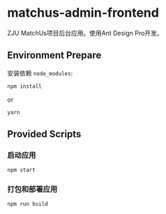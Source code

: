 # matchus-admin-frontend

ZJU MatchUs项目后台应用。使用Ant Design Pro开发。

## Environment Prepare

安装依赖 `node_modules`:

```bash
npm install
```

or

```bash
yarn
```

## Provided Scripts

### 启动应用

```bash
npm start
```

### 打包和部署应用

```bash
npm run build
```
